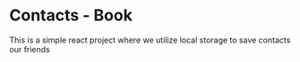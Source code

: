 # Contacts - Book
This is a simple react project where we utilize local storage to save contacts our friends
